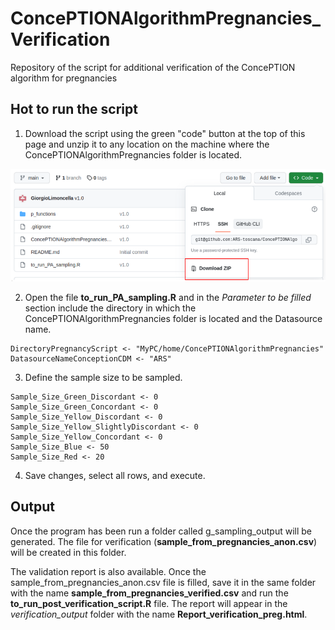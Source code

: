 # ConcePTIONAlgorithmPregnancies_Verification
Repository of the script for additional verification of the ConcePTION algorithm for pregnancies


## Hot to run the script 

  1. Download the script using the green "code" button at the top of this page and unzip it to any location on the machine where the ConcePTIONAlgorithmPregnancies folder is located. 

![img](https://github.com/ARS-toscana/ConcePTIONAlgorithmPregnancies_Verification/blob/Documentation/img/code.png) 
<br>

  2. Open the file **to_run_PA_sampling.R** and in the _Parameter to be filled_ section include the directory in which the ConcePTIONAlgorithmPregnancies folder is located and the Datasource name. 

```
DirectoryPregnancyScript <- "MyPC/home/ConcePTIONAlgorithmPregnancies"
DatasourceNameConceptionCDM <- "ARS"
```

  3. Define the sample size to be sampled.

  ```
  Sample_Size_Green_Discordant <- 0
  Sample_Size_Green_Concordant <- 0
  Sample_Size_Yellow_Discordant <- 0
  Sample_Size_Yellow_SlightlyDiscordant <- 0
  Sample_Size_Yellow_Concordant <- 0
  Sample_Size_Blue <- 50
  Sample_Size_Red <- 20
  ```
  
  4. Save changes, select all rows, and execute. 

## Output

Once the program has been run a folder called g_sampling_output will be generated. 
The file for verification (**sample_from_pregnancies_anon.csv**) will be created in this folder.

The validation report is also available. Once the sample_from_pregnancies_anon.csv file is filled, save it in the same folder with the name **sample_from_pregnancies_verified.csv** and run the **to_run_post_verification_script.R** file.
The report will appear in the _verification_output_ folder with the name **Report_verification_preg.html**.
